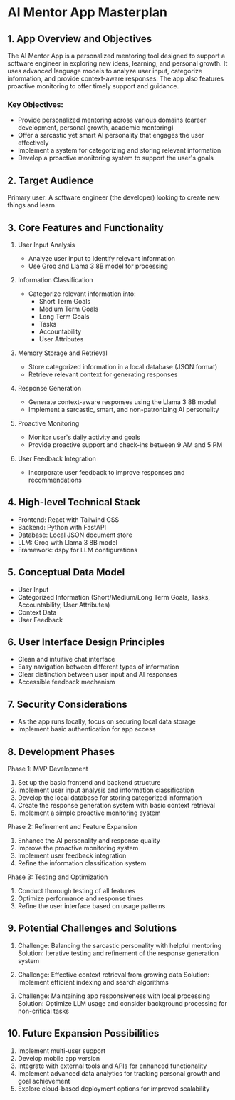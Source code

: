 # AI Mentor App Masterplan

## 1. App Overview and Objectives
The AI Mentor App is a personalized mentoring tool designed to support a software engineer in exploring new ideas, learning, and personal growth. It uses advanced language models to analyze user input, categorize information, and provide context-aware responses. The app also features proactive monitoring to offer timely support and guidance.

### Key Objectives:
- Provide personalized mentoring across various domains (career development, personal growth, academic mentoring)
- Offer a sarcastic yet smart AI personality that engages the user effectively
- Implement a system for categorizing and storing relevant information
- Develop a proactive monitoring system to support the user's goals

## 2. Target Audience
Primary user: A software engineer (the developer) looking to create new things and learn.

## 3. Core Features and Functionality
1. User Input Analysis
   - Analyze user input to identify relevant information
   - Use Groq and Llama 3 8B model for processing

2. Information Classification
   - Categorize relevant information into:
     - Short Term Goals
     - Medium Term Goals
     - Long Term Goals
     - Tasks
     - Accountability
     - User Attributes

3. Memory Storage and Retrieval
   - Store categorized information in a local database (JSON format)
   - Retrieve relevant context for generating responses

4. Response Generation
   - Generate context-aware responses using the Llama 3 8B model
   - Implement a sarcastic, smart, and non-patronizing AI personality

5. Proactive Monitoring
   - Monitor user's daily activity and goals
   - Provide proactive support and check-ins between 9 AM and 5 PM

6. User Feedback Integration
   - Incorporate user feedback to improve responses and recommendations

## 4. High-level Technical Stack
- Frontend: React with Tailwind CSS
- Backend: Python with FastAPI
- Database: Local JSON document store
- LLM: Groq with Llama 3 8B model
- Framework: dspy for LLM configurations

## 5. Conceptual Data Model
- User Input
- Categorized Information (Short/Medium/Long Term Goals, Tasks, Accountability, User Attributes)
- Context Data
- User Feedback

## 6. User Interface Design Principles
- Clean and intuitive chat interface
- Easy navigation between different types of information
- Clear distinction between user input and AI responses
- Accessible feedback mechanism

## 7. Security Considerations
- As the app runs locally, focus on securing local data storage
- Implement basic authentication for app access

## 8. Development Phases
Phase 1: MVP Development
1. Set up the basic frontend and backend structure
2. Implement user input analysis and information classification
3. Develop the local database for storing categorized information
4. Create the response generation system with basic context retrieval
5. Implement a simple proactive monitoring system

Phase 2: Refinement and Feature Expansion
1. Enhance the AI personality and response quality
2. Improve the proactive monitoring system
3. Implement user feedback integration
4. Refine the information classification system

Phase 3: Testing and Optimization
1. Conduct thorough testing of all features
2. Optimize performance and response times
3. Refine the user interface based on usage patterns

## 9. Potential Challenges and Solutions
1. Challenge: Balancing the sarcastic personality with helpful mentoring
   Solution: Iterative testing and refinement of the response generation system

2. Challenge: Effective context retrieval from growing data
   Solution: Implement efficient indexing and search algorithms

3. Challenge: Maintaining app responsiveness with local processing
   Solution: Optimize LLM usage and consider background processing for non-critical tasks

## 10. Future Expansion Possibilities
1. Implement multi-user support
2. Develop mobile app version
3. Integrate with external tools and APIs for enhanced functionality
4. Implement advanced data analytics for tracking personal growth and goal achievement
5. Explore cloud-based deployment options for improved scalability

